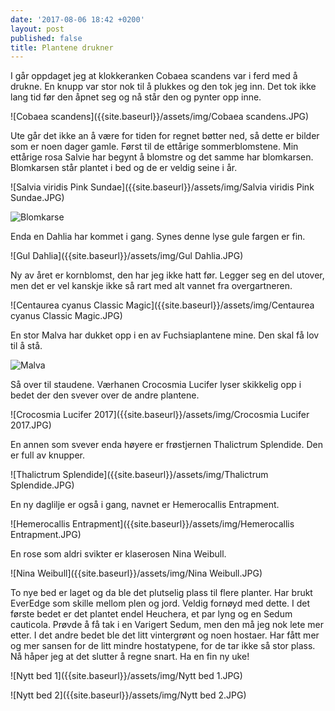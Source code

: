 ```yaml
---
date: '2017-08-06 18:42 +0200'
layout: post
published: false
title: Plantene drukner
---
```


I går oppdaget jeg at klokkeranken Cobaea scandens var i ferd med å drukne. En knupp var stor nok til å plukkes og den tok jeg inn. Det tok ikke lang tid før den åpnet seg og nå står den og pynter opp inne. 

![Cobaea scandens]({{site.baseurl}}/assets/img/Cobaea scandens.JPG)

Ute går det ikke an å være for tiden for regnet bøtter ned, så dette er bilder som er noen dager gamle. 
Først til de ettårige sommerblomstene. Min ettårige rosa Salvie har begynt å blomstre og det samme har blomkarsen. Blomkarsen står plantet i bed og de er veldig seine i år. 

![Salvia viridis Pink Sundae]({{site.baseurl}}/assets/img/Salvia viridis Pink Sundae.JPG)

![Blomkarse]({{site.baseurl}}/assets/img/Blomkarse.JPG)

<!--more-->

Enda en Dahlia har kommet i gang. Synes denne lyse gule fargen er fin. 

![Gul Dahlia]({{site.baseurl}}/assets/img/Gul Dahlia.JPG)

Ny av året er kornblomst, den har jeg ikke hatt før. Legger seg en del utover, men det er vel kanskje ikke så rart med alt vannet fra overgartneren. 

![Centaurea cyanus Classic Magic]({{site.baseurl}}/assets/img/Centaurea cyanus Classic Magic.JPG)

En stor Malva har dukket opp i en av Fuchsiaplantene mine. Den skal få lov til å stå. 

![Malva]({{site.baseurl}}/assets/img/Malva.JPG)

Så over til staudene. Værhanen Crocosmia Lucifer lyser skikkelig opp i bedet der den svever over de andre plantene. 

![Crocosmia Lucifer 2017]({{site.baseurl}}/assets/img/Crocosmia Lucifer 2017.JPG)

En annen som svever enda høyere er frøstjernen Thalictrum Splendide. Den er full av knupper. 

![Thalictrum Splendide]({{site.baseurl}}/assets/img/Thalictrum Splendide.JPG)

En ny daglilje er også i gang, navnet er Hemerocallis Entrapment. 

![Hemerocallis Entrapment]({{site.baseurl}}/assets/img/Hemerocallis Entrapment.JPG)

En rose som aldri svikter er klaserosen Nina Weibull.

![Nina Weibull]({{site.baseurl}}/assets/img/Nina Weibull.JPG)

To nye bed er laget og da ble det plutselig plass til flere planter. Har brukt EverEdge som skille mellom plen og jord. Veldig fornøyd med dette. I det første bedet er det plantet endel Heuchera, et par lyng og en Sedum cauticola. Prøvde å få tak i en Varigert Sedum, men den må jeg nok lete mer etter. I det andre bedet ble det litt vintergrønt og noen hostaer. Har fått mer og mer sansen for de litt mindre hostatypene, for de tar ikke så stor plass. 
Nå håper jeg at det slutter å regne snart. Ha en fin ny uke!

![Nytt bed 1]({{site.baseurl}}/assets/img/Nytt bed 1.JPG)

![Nytt bed 2]({{site.baseurl}}/assets/img/Nytt bed 2.JPG)



